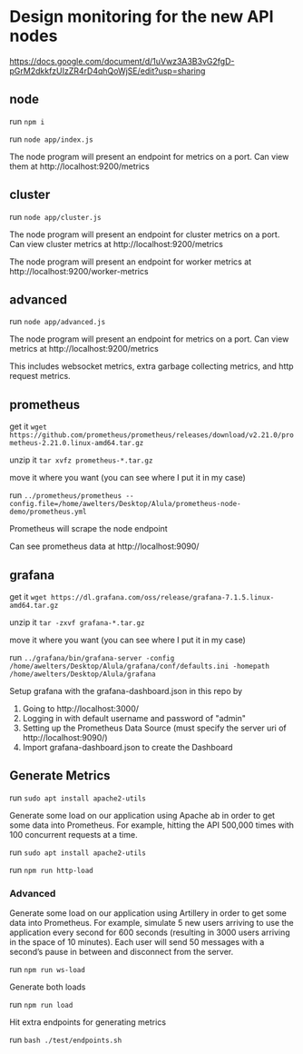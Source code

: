 # Design monitoring for the new API nodes
https://docs.google.com/document/d/1uVwz3A3B3vG2fgD-pGrM2dkkfzUIzZR4rD4qhQoWjSE/edit?usp=sharing

## node

run `npm i`

run `node app/index.js`

The node program will present an endpoint for metrics on a port. Can view them at http://localhost:9200/metrics

## cluster

run `node app/cluster.js`

The node program will present an endpoint for cluster metrics on a port. Can view cluster metrics at http://localhost:9200/metrics

The node program will present an endpoint for worker metrics at http://localhost:9200/worker-metrics

## advanced

run `node app/advanced.js`

The node program will present an endpoint for metrics on a port. Can view metrics at http://localhost:9200/metrics

This includes websocket metrics, extra garbage collecting metrics, and http request metrics.

## prometheus

get it
`wget https://github.com/prometheus/prometheus/releases/download/v2.21.0/prometheus-2.21.0.linux-amd64.tar.gz`

unzip it
`tar xvfz prometheus-*.tar.gz`

move it where you want (you can see where I put it in my case)

run `../prometheus/prometheus --config.file=/home/awelters/Desktop/Alula/prometheus-node-demo/prometheus.yml`

Prometheus will scrape the node endpoint

Can see prometheus data at http://localhost:9090/

## grafana

get it
`wget https://dl.grafana.com/oss/release/grafana-7.1.5.linux-amd64.tar.gz`

unzip it
`tar -zxvf grafana-*.tar.gz`

move it where you want (you can see where I put it in my case)

run `../grafana/bin/grafana-server -config /home/awelters/Desktop/Alula/grafana/conf/defaults.ini -homepath /home/awelters/Desktop/Alula/grafana`

Setup grafana with the grafana-dashboard.json in this repo by 
1. Going to http://localhost:3000/
2. Logging in with default username and password of "admin"
3. Setting up the Prometheus Data Source (must specify the server uri of http://localhost:9090/)
4. Import grafana-dashboard.json to create the Dashboard

## Generate Metrics

run `sudo apt install apache2-utils`

Generate some load on our application using Apache ab in order to get some data into Prometheus. For example, hitting the API 500,000 times with 100 concurrent requests at a time.

run `sudo apt install apache2-utils`

run `npm run http-load`

### Advanced

Generate some load on our application using Artillery in order to get some data into Prometheus.  For example, simulate 5 new users arriving to use the application every second for 600 seconds (resulting in 3000 users arriving in the space of 10 minutes). Each user will send 50 messages with a second’s pause in between and disconnect from the server.

run `npm run ws-load`

Generate both loads

run `npm run load`

Hit extra endpoints for generating metrics

run `bash ./test/endpoints.sh`